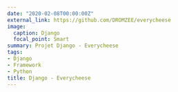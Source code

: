 ```yaml
---
date: "2020-02-08T00:00:00Z"
external_link: https://github.com/DROMZEE/everycheese
image:
  caption: Django
  focal_point: Smart
summary: Projet Django - Everycheese
tags:
- Django
- Framework
- Python
title: Django - Everycheese
---
```

